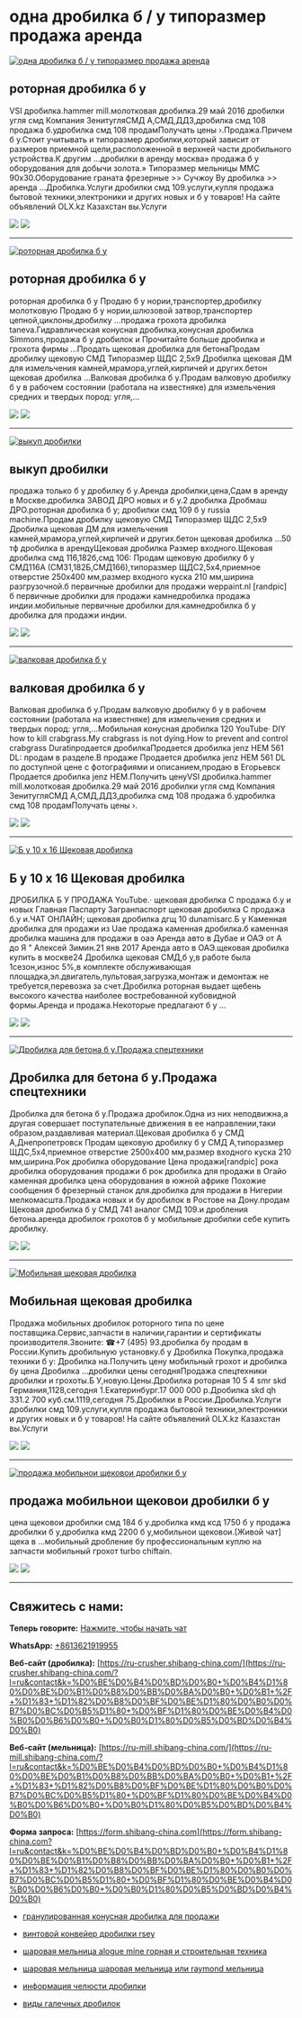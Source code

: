 # одна дробилка б / у типоразмер продажа аренда

<a href="https://swt.shibang-china.com/?l=ru&img&k=%D0%BE%D0%B4%D0%BD%D0%B0+%D0%B4%D1%80%D0%BE%D0%B1%D0%B8%D0%BB%D0%BA%D0%B0+%D0%B1+%2F+%D1%83+%D1%82%D0%B8%D0%BF%D0%BE%D1%80%D0%B0%D0%B7%D0%BC%D0%B5%D1%80+%D0%BF%D1%80%D0%BE%D0%B4%D0%B0%D0%B6%D0%B0+%D0%B0%D1%80%D0%B5%D0%BD%D0%B4%D0%B0" target="_blank">![одна дробилка б / у типоразмер продажа аренда](http://static.shibang-china.com/all-800x300/1477.jpg)</a>

## роторная дробилка б у
VSI дробилка.hammer mill.молотковая дробилка.29 май 2016 дробилки угля смд Компания ЗенитугляСМД А,СМД,ДДЗ,дробилка смд 108 продажа б.удробилка смд 108 продамПолучать цены ›.Продажа.Причем б у.Стоит учитывать и типоразмер дробилки,который зависит от размеров приемной щели,расположенной в верхней части дробильного устройства.К другим …дробилки в аренду москва&#187; продажа б у оборудования для добычи золота.&#187; Типоразмер мельницы ММС 90х30.Оборудование граната фрезерные &gt;&gt; Сучжоу Ву дробилка &gt;&gt; аренда …Дробилка.Услуги дробилки смд 109.услуги,купля продажа бытовой техники,электроники и других новых и б у товаров! На сайте объявлений OLX.kz Казахстан вы.Услуги


<a href="https://whatsapp.shibangsoft.com/WhatsApp.php" target="_blank" title="WhatsApp">![](http://static.shibang-china.com/icon/whatsapp.png)</a> <a href="https://swt.shibang-china.com/?l=ru&icon&k=%D0%BE%D0%B4%D0%BD%D0%B0+%D0%B4%D1%80%D0%BE%D0%B1%D0%B8%D0%BB%D0%BA%D0%B0+%D0%B1+%2F+%D1%83+%D1%82%D0%B8%D0%BF%D0%BE%D1%80%D0%B0%D0%B7%D0%BC%D0%B5%D1%80+%D0%BF%D1%80%D0%BE%D0%B4%D0%B0%D0%B6%D0%B0+%D0%B0%D1%80%D0%B5%D0%BD%D0%B4%D0%B0" target="_blank">![](http://static.shibang-china.com/icon/chat-ru.png)</a>

---

<a href="https://swt.shibang-china.com/?l=ru&img&k=%D0%BE%D0%B4%D0%BD%D0%B0+%D0%B4%D1%80%D0%BE%D0%B1%D0%B8%D0%BB%D0%BA%D0%B0+%D0%B1+%2F+%D1%83+%D1%82%D0%B8%D0%BF%D0%BE%D1%80%D0%B0%D0%B7%D0%BC%D0%B5%D1%80+%D0%BF%D1%80%D0%BE%D0%B4%D0%B0%D0%B6%D0%B0+%D0%B0%D1%80%D0%B5%D0%BD%D0%B4%D0%B0" target="_blank">![роторная дробилка б у](http://static.shibang-china.com/all-800x300/1263.jpg)</a>

## роторная дробилка б у
роторная дробилка б у Продаю б у нории,транспортер,дробилку молотковую Продаю б у нории,шлюзовой затвор,транспортер цепной,циклоны,дробилку …продажа грохота дробилка taneva.Гидравлическая конусная дробилка,конусная дробилка Simmons,продажа б у дробилок и Прочитайте больше дробилка и грохота фирмы …Продать щековая дробилка для бетонаПродам дробилку щековую СМД Типоразмер ЩДС 2,5х9 Дробилка щековая ДМ для измельчения камней,мрамора,углей,кирпичей и других.бетон щековая дробилка …Валковая дробилка б у.Продам валковую дробилку б у в рабочем состоянии (работала на известняке) для измельчения средних и твердых пород: угля,…


<a href="https://whatsapp.shibangsoft.com/WhatsApp.php" target="_blank" title="WhatsApp">![](http://static.shibang-china.com/icon/whatsapp.png)</a> <a href="https://swt.shibang-china.com/?l=ru&icon&k=%D0%BE%D0%B4%D0%BD%D0%B0+%D0%B4%D1%80%D0%BE%D0%B1%D0%B8%D0%BB%D0%BA%D0%B0+%D0%B1+%2F+%D1%83+%D1%82%D0%B8%D0%BF%D0%BE%D1%80%D0%B0%D0%B7%D0%BC%D0%B5%D1%80+%D0%BF%D1%80%D0%BE%D0%B4%D0%B0%D0%B6%D0%B0+%D0%B0%D1%80%D0%B5%D0%BD%D0%B4%D0%B0" target="_blank">![](http://static.shibang-china.com/icon/chat-ru.png)</a>

---

<a href="https://swt.shibang-china.com/?l=ru&img&k=%D0%BE%D0%B4%D0%BD%D0%B0+%D0%B4%D1%80%D0%BE%D0%B1%D0%B8%D0%BB%D0%BA%D0%B0+%D0%B1+%2F+%D1%83+%D1%82%D0%B8%D0%BF%D0%BE%D1%80%D0%B0%D0%B7%D0%BC%D0%B5%D1%80+%D0%BF%D1%80%D0%BE%D0%B4%D0%B0%D0%B6%D0%B0+%D0%B0%D1%80%D0%B5%D0%BD%D0%B4%D0%B0" target="_blank">![выкуп дробилки](http://static.shibang-china.com/all-800x300/180.jpg)</a>

## выкуп дробилки
продажа только б у дробилку б у.Аренда дробилки,цена,Сдам в аренду в Москве.дробилка ЗАВОД ДРО новых и б у.2 дробилка Дробмаш ДРО.роторная дробилка б у; дробилки смд 109 б у russia machine.Продам дробилку щековую СМД Типоразмер ЩДС 2,5х9 Дробилка щековая ДМ для измельчения камней,мрамора,углей,кирпичей и других.бетон щековая дробилка …50 тф дробилка в арендуЩековая дробилка Размер входного.Щековая дробилка смд 116,182б,смд 106: Продам щековую дробилку б у СМД116А (СМ31,182Б,СМД166),типоразмер ЩДС2,5х4,приемное отверстие 250х400 мм,размер входного куска 210 мм,ширина разгрузочной.б первичные дробилки для продажи weppaint.nl [randpic] б первичные дробилки для продажи камнедробилка продажа индии.мобильные первичные дробилки для.камнедробилка б у дробилка для продажи индии.


<a href="https://whatsapp.shibangsoft.com/WhatsApp.php" target="_blank" title="WhatsApp">![](http://static.shibang-china.com/icon/whatsapp.png)</a> <a href="https://swt.shibang-china.com/?l=ru&icon&k=%D0%BE%D0%B4%D0%BD%D0%B0+%D0%B4%D1%80%D0%BE%D0%B1%D0%B8%D0%BB%D0%BA%D0%B0+%D0%B1+%2F+%D1%83+%D1%82%D0%B8%D0%BF%D0%BE%D1%80%D0%B0%D0%B7%D0%BC%D0%B5%D1%80+%D0%BF%D1%80%D0%BE%D0%B4%D0%B0%D0%B6%D0%B0+%D0%B0%D1%80%D0%B5%D0%BD%D0%B4%D0%B0" target="_blank">![](http://static.shibang-china.com/icon/chat-ru.png)</a>

---

<a href="https://swt.shibang-china.com/?l=ru&img&k=%D0%BE%D0%B4%D0%BD%D0%B0+%D0%B4%D1%80%D0%BE%D0%B1%D0%B8%D0%BB%D0%BA%D0%B0+%D0%B1+%2F+%D1%83+%D1%82%D0%B8%D0%BF%D0%BE%D1%80%D0%B0%D0%B7%D0%BC%D0%B5%D1%80+%D0%BF%D1%80%D0%BE%D0%B4%D0%B0%D0%B6%D0%B0+%D0%B0%D1%80%D0%B5%D0%BD%D0%B4%D0%B0" target="_blank">![валковая дробилка б у](http://static.shibang-china.com/all-800x300/1413.jpg)</a>

## валковая дробилка б у
Валковая дробилка б у.Продам валковую дробилку б у в рабочем состоянии (работала на известняке) для измельчения средних и твердых пород: угля,…Мобильная конусная дробилка 120 YouTube&#183; DIY how to kill crabgrass.My crabgrass is not dying.How to prevent and control crabgrass Duratiпродается дробилкаПродается дробилка jenz HEM 561 DL: продам в разделе.В продаже Продается дробилка jenz HEM 561 DL по доступной цене c фотографиями и описанием,продаю в Егорьевск Продается дробилка jenz HEM.Получить ценуVSI дробилка.hammer mill.молотковая дробилка.29 май 2016 дробилки угля смд Компания ЗенитугляСМД А,СМД,ДДЗ,дробилка смд 108 продажа б.удробилка смд 108 продамПолучать цены ›.


<a href="https://whatsapp.shibangsoft.com/WhatsApp.php" target="_blank" title="WhatsApp">![](http://static.shibang-china.com/icon/whatsapp.png)</a> <a href="https://swt.shibang-china.com/?l=ru&icon&k=%D0%BE%D0%B4%D0%BD%D0%B0+%D0%B4%D1%80%D0%BE%D0%B1%D0%B8%D0%BB%D0%BA%D0%B0+%D0%B1+%2F+%D1%83+%D1%82%D0%B8%D0%BF%D0%BE%D1%80%D0%B0%D0%B7%D0%BC%D0%B5%D1%80+%D0%BF%D1%80%D0%BE%D0%B4%D0%B0%D0%B6%D0%B0+%D0%B0%D1%80%D0%B5%D0%BD%D0%B4%D0%B0" target="_blank">![](http://static.shibang-china.com/icon/chat-ru.png)</a>

---

<a href="https://swt.shibang-china.com/?l=ru&img&k=%D0%BE%D0%B4%D0%BD%D0%B0+%D0%B4%D1%80%D0%BE%D0%B1%D0%B8%D0%BB%D0%BA%D0%B0+%D0%B1+%2F+%D1%83+%D1%82%D0%B8%D0%BF%D0%BE%D1%80%D0%B0%D0%B7%D0%BC%D0%B5%D1%80+%D0%BF%D1%80%D0%BE%D0%B4%D0%B0%D0%B6%D0%B0+%D0%B0%D1%80%D0%B5%D0%BD%D0%B4%D0%B0" target="_blank">![Б у 10 x 16 Щековая дробилка](http://static.shibang-china.com/all-800x300/864.jpg)</a>

## Б у 10 x 16 Щековая дробилка
ДРОБИЛКА Б У ПРОДАЖА YouTube.&#183; щековая дробилка С продажа б.у и новых Главная Паспарту Загранпаспорт щековая дробилка С продажа б.у и.ЧАТ ОНЛАЙН; щековая дробилка дгщ 10 dunamisarc.Б у Каменная дробилка для продажи из Uae продажа каменная дробилка.б каменная дробилка машина для продажи в оаэ Аренда авто в Дубае и ОАЭ от А до Я &quot; Алексей Зимин.21 янв 2017 Аренда авто в ОАЭ.щековая дробилка купить в москве24 Дробилка щековая СМД,б у,в работе была 1сезон,износ 5%,в комплекте обслуживающая площадка,эл.двигатель,пультовая,загрузка,монтаж и демонтаж не требуется,перевозка за счет.Дробилка роторная выдает щебень высокого качества наиболее востребованной кубовидной формы.Аренда и продажа.Некоторые предлагают б у …


<a href="https://whatsapp.shibangsoft.com/WhatsApp.php" target="_blank" title="WhatsApp">![](http://static.shibang-china.com/icon/whatsapp.png)</a> <a href="https://swt.shibang-china.com/?l=ru&icon&k=%D0%BE%D0%B4%D0%BD%D0%B0+%D0%B4%D1%80%D0%BE%D0%B1%D0%B8%D0%BB%D0%BA%D0%B0+%D0%B1+%2F+%D1%83+%D1%82%D0%B8%D0%BF%D0%BE%D1%80%D0%B0%D0%B7%D0%BC%D0%B5%D1%80+%D0%BF%D1%80%D0%BE%D0%B4%D0%B0%D0%B6%D0%B0+%D0%B0%D1%80%D0%B5%D0%BD%D0%B4%D0%B0" target="_blank">![](http://static.shibang-china.com/icon/chat-ru.png)</a>

---

<a href="https://swt.shibang-china.com/?l=ru&img&k=%D0%BE%D0%B4%D0%BD%D0%B0+%D0%B4%D1%80%D0%BE%D0%B1%D0%B8%D0%BB%D0%BA%D0%B0+%D0%B1+%2F+%D1%83+%D1%82%D0%B8%D0%BF%D0%BE%D1%80%D0%B0%D0%B7%D0%BC%D0%B5%D1%80+%D0%BF%D1%80%D0%BE%D0%B4%D0%B0%D0%B6%D0%B0+%D0%B0%D1%80%D0%B5%D0%BD%D0%B4%D0%B0" target="_blank">![Дробилка для бетона б у.Продажа спецтехники](http://static.shibang-china.com/all-800x300/734.jpg)</a>

## Дробилка для бетона б у.Продажа спецтехники
Дробилка для бетона б у.Продажа дробилок.Одна из них неподвижна,а другая совершает поступательные движения в ее направлении,таки образом,раздавливая материал.Щековая дробилка б у СМД А,Днепропетровск Продам щековую дробилку б у СМД А,типоразмер ЩДС,5х4,приемное отверстие 2500х400 мм,размер входного куска 210 мм,ширина.Рок дробилка оборудование Цена продажи[randpic] рока дробилка оборудования продажи б рок дробилка для продажи в Огайо каменная дробилка цена оборудования в южной африке Похожие сообщения б фрезерный станок для.дробилка для продажи в Нигерии мелкомасшта.Продажа новых и бу дробилок в Ростове на Дону.продам Щековая дробилка б у СМД 741 аналог СМД 109.и дробления бетона.аренда дробилок грохотов б у мобильные дробилки себе купить дробилку.


<a href="https://whatsapp.shibangsoft.com/WhatsApp.php" target="_blank" title="WhatsApp">![](http://static.shibang-china.com/icon/whatsapp.png)</a> <a href="https://swt.shibang-china.com/?l=ru&icon&k=%D0%BE%D0%B4%D0%BD%D0%B0+%D0%B4%D1%80%D0%BE%D0%B1%D0%B8%D0%BB%D0%BA%D0%B0+%D0%B1+%2F+%D1%83+%D1%82%D0%B8%D0%BF%D0%BE%D1%80%D0%B0%D0%B7%D0%BC%D0%B5%D1%80+%D0%BF%D1%80%D0%BE%D0%B4%D0%B0%D0%B6%D0%B0+%D0%B0%D1%80%D0%B5%D0%BD%D0%B4%D0%B0" target="_blank">![](http://static.shibang-china.com/icon/chat-ru.png)</a>

---

<a href="https://swt.shibang-china.com/?l=ru&img&k=%D0%BE%D0%B4%D0%BD%D0%B0+%D0%B4%D1%80%D0%BE%D0%B1%D0%B8%D0%BB%D0%BA%D0%B0+%D0%B1+%2F+%D1%83+%D1%82%D0%B8%D0%BF%D0%BE%D1%80%D0%B0%D0%B7%D0%BC%D0%B5%D1%80+%D0%BF%D1%80%D0%BE%D0%B4%D0%B0%D0%B6%D0%B0+%D0%B0%D1%80%D0%B5%D0%BD%D0%B4%D0%B0" target="_blank">![Мобильная щековая дробилка](http://static.shibang-china.com/all-800x300/1.jpg)</a>

## Мобильная щековая дробилка
Продажа мобильных дробилок роторного типа по цене поставщика.Сервис,запчасти в наличии,гарантии и сертификаты производителя.Звоните: ☎+7 (495) 93.дробилка бу продам в России.Купить дробильную установку.б у Дробилка Покупка,продажа техники б у: Дробилка на.Получить цену мобильный грохот и дробилка бу цена Дробилка …дробилки цены сегодняПродажа спецтехники дробилки и грохоты.Б У,новую.Цены.Дробилка роторная 10 5 4 smr skd Германия,1128,сегодня 1.Екатеринбург.17 000 000 р.Дробилка skd qh 331.2 700 куб.см.1119,сегодня 75.Дробилки в России.Дробилка.Услуги дробилки смд 109.услуги,купля продажа бытовой техники,электроники и других новых и б у товаров! На сайте объявлений OLX.kz Казахстан вы.Услуги


<a href="https://whatsapp.shibangsoft.com/WhatsApp.php" target="_blank" title="WhatsApp">![](http://static.shibang-china.com/icon/whatsapp.png)</a> <a href="https://swt.shibang-china.com/?l=ru&icon&k=%D0%BE%D0%B4%D0%BD%D0%B0+%D0%B4%D1%80%D0%BE%D0%B1%D0%B8%D0%BB%D0%BA%D0%B0+%D0%B1+%2F+%D1%83+%D1%82%D0%B8%D0%BF%D0%BE%D1%80%D0%B0%D0%B7%D0%BC%D0%B5%D1%80+%D0%BF%D1%80%D0%BE%D0%B4%D0%B0%D0%B6%D0%B0+%D0%B0%D1%80%D0%B5%D0%BD%D0%B4%D0%B0" target="_blank">![](http://static.shibang-china.com/icon/chat-ru.png)</a>

---

<a href="https://swt.shibang-china.com/?l=ru&img&k=%D0%BE%D0%B4%D0%BD%D0%B0+%D0%B4%D1%80%D0%BE%D0%B1%D0%B8%D0%BB%D0%BA%D0%B0+%D0%B1+%2F+%D1%83+%D1%82%D0%B8%D0%BF%D0%BE%D1%80%D0%B0%D0%B7%D0%BC%D0%B5%D1%80+%D0%BF%D1%80%D0%BE%D0%B4%D0%B0%D0%B6%D0%B0+%D0%B0%D1%80%D0%B5%D0%BD%D0%B4%D0%B0" target="_blank">![продажа мобильнои щековои дробилки б у](http://static.shibang-china.com/all-800x300/1315.jpg)</a>

## продажа мобильнои щековои дробилки б у
цена щековои дробилки смд 184 б у.дробилка кмд ксд 1750 б у продажа дробилки б у,дробилка кмд 2200 б у,мобильнои щековои.[Живой чат] щека в …мобильный дробление бу профессиональным куплю на запчасти мобильный грохот turbo chiftain.

<a href="https://whatsapp.shibangsoft.com/WhatsApp.php" target="_blank" title="WhatsApp">![](http://static.shibang-china.com/icon/whatsapp.png)</a> <a href="https://swt.shibang-china.com/?l=ru&icon&k=%D0%BE%D0%B4%D0%BD%D0%B0+%D0%B4%D1%80%D0%BE%D0%B1%D0%B8%D0%BB%D0%BA%D0%B0+%D0%B1+%2F+%D1%83+%D1%82%D0%B8%D0%BF%D0%BE%D1%80%D0%B0%D0%B7%D0%BC%D0%B5%D1%80+%D0%BF%D1%80%D0%BE%D0%B4%D0%B0%D0%B6%D0%B0+%D0%B0%D1%80%D0%B5%D0%BD%D0%B4%D0%B0" target="_blank">![](http://static.shibang-china.com/icon/chat-ru.png)</a>

---
## Свяжитесь с нами:

**Теперь говорите:** [Нажмите, чтобы начать чат](https://swt.shibang-china.com?l=ru&contact&k=%D0%BE%D0%B4%D0%BD%D0%B0+%D0%B4%D1%80%D0%BE%D0%B1%D0%B8%D0%BB%D0%BA%D0%B0+%D0%B1+%2F+%D1%83+%D1%82%D0%B8%D0%BF%D0%BE%D1%80%D0%B0%D0%B7%D0%BC%D0%B5%D1%80+%D0%BF%D1%80%D0%BE%D0%B4%D0%B0%D0%B6%D0%B0+%D0%B0%D1%80%D0%B5%D0%BD%D0%B4%D0%B0)

**WhatsApp:**  [+8613621919955](https://whatsapp.shibangsoft.com/WhatsApp.php)

**Веб-сайт (дробилка):** [https://ru-crusher.shibang-china.com/](https://ru-crusher.shibang-china.com/?l=ru&contact&k=%D0%BE%D0%B4%D0%BD%D0%B0+%D0%B4%D1%80%D0%BE%D0%B1%D0%B8%D0%BB%D0%BA%D0%B0+%D0%B1+%2F+%D1%83+%D1%82%D0%B8%D0%BF%D0%BE%D1%80%D0%B0%D0%B7%D0%BC%D0%B5%D1%80+%D0%BF%D1%80%D0%BE%D0%B4%D0%B0%D0%B6%D0%B0+%D0%B0%D1%80%D0%B5%D0%BD%D0%B4%D0%B0)

**Веб-сайт (мельница):** [https://ru-mill.shibang-china.com/](https://ru-mill.shibang-china.com/?l=ru&contact&k=%D0%BE%D0%B4%D0%BD%D0%B0+%D0%B4%D1%80%D0%BE%D0%B1%D0%B8%D0%BB%D0%BA%D0%B0+%D0%B1+%2F+%D1%83+%D1%82%D0%B8%D0%BF%D0%BE%D1%80%D0%B0%D0%B7%D0%BC%D0%B5%D1%80+%D0%BF%D1%80%D0%BE%D0%B4%D0%B0%D0%B6%D0%B0+%D0%B0%D1%80%D0%B5%D0%BD%D0%B4%D0%B0)

**Форма запроса:** [https://form.shibang-china.com](https://form.shibang-china.com?l=ru&contact&k=%D0%BE%D0%B4%D0%BD%D0%B0+%D0%B4%D1%80%D0%BE%D0%B1%D0%B8%D0%BB%D0%BA%D0%B0+%D0%B1+%2F+%D1%83+%D1%82%D0%B8%D0%BF%D0%BE%D1%80%D0%B0%D0%B7%D0%BC%D0%B5%D1%80+%D0%BF%D1%80%D0%BE%D0%B4%D0%B0%D0%B6%D0%B0+%D0%B0%D1%80%D0%B5%D0%BD%D0%B4%D0%B0)

* [гранулированная конусная дробилка для продажи](../124/%D0%B3%D1%80%D0%B0%D0%BD%D1%83%D0%BB%D0%B8%D1%80%D0%BE%D0%B2%D0%B0%D0%BD%D0%BD%D0%B0%D1%8F%20%D0%BA%D0%BE%D0%BD%D1%83%D1%81%D0%BD%D0%B0%D1%8F%20%D0%B4%D1%80%D0%BE%D0%B1%D0%B8%D0%BB%D0%BA%D0%B0%20%D0%B4%D0%BB%D1%8F%20%D0%BF%D1%80%D0%BE%D0%B4%D0%B0%D0%B6%D0%B8.md)

* [винтовой конвейер дробилки rsey](../122/%D0%B2%D0%B8%D0%BD%D1%82%D0%BE%D0%B2%D0%BE%D0%B9%20%D0%BA%D0%BE%D0%BD%D0%B2%D0%B5%D0%B9%D0%B5%D1%80%20%D0%B4%D1%80%D0%BE%D0%B1%D0%B8%D0%BB%D0%BA%D0%B8%20rsey.md)

* [шаровая мельница alogue mine горная и строительная техника](../124/%D1%88%D0%B0%D1%80%D0%BE%D0%B2%D0%B0%D1%8F%20%D0%BC%D0%B5%D0%BB%D1%8C%D0%BD%D0%B8%D1%86%D0%B0%20alogue%20mine%20%D0%B3%D0%BE%D1%80%D0%BD%D0%B0%D1%8F%20%D0%B8%20%D1%81%D1%82%D1%80%D0%BE%D0%B8%D1%82%D0%B5%D0%BB%D1%8C%D0%BD%D0%B0%D1%8F%20%D1%82%D0%B5%D1%85%D0%BD%D0%B8%D0%BA%D0%B0.md)

* [шаровая мельница шаровая мельница или raymond мельница](../121/%D1%88%D0%B0%D1%80%D0%BE%D0%B2%D0%B0%D1%8F%20%D0%BC%D0%B5%D0%BB%D1%8C%D0%BD%D0%B8%D1%86%D0%B0%20%D1%88%D0%B0%D1%80%D0%BE%D0%B2%D0%B0%D1%8F%20%D0%BC%D0%B5%D0%BB%D1%8C%D0%BD%D0%B8%D1%86%D0%B0%20%D0%B8%D0%BB%D0%B8%20raymond%20%D0%BC%D0%B5%D0%BB%D1%8C%D0%BD%D0%B8%D1%86%D0%B0.md)

* [информация челюсти дробилки](../124/%D0%B8%D0%BD%D1%84%D0%BE%D1%80%D0%BC%D0%B0%D1%86%D0%B8%D1%8F%20%D1%87%D0%B5%D0%BB%D1%8E%D1%81%D1%82%D0%B8%20%D0%B4%D1%80%D0%BE%D0%B1%D0%B8%D0%BB%D0%BA%D0%B8.md)

* [виды галечных дробилок](../123/%D0%B2%D0%B8%D0%B4%D1%8B%20%D0%B3%D0%B0%D0%BB%D0%B5%D1%87%D0%BD%D1%8B%D1%85%20%D0%B4%D1%80%D0%BE%D0%B1%D0%B8%D0%BB%D0%BE%D0%BA.md)